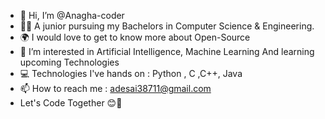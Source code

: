 - 👋 Hi, I’m @Anagha-coder 
- 👩‍🎓 A junior pursuing my Bachelors in Computer Science & Engineering.
- 🌍 I would love to get to know more about Open-Source
- 👀 I’m interested in Artificial Intelligence, Machine Learning And learning upcoming Technologies
- 💻 Technologies I've hands on : Python , C ,C++, Java
- 📫 How to reach me : adesai38711@gmail.com
- Let's Code Together 😊🤍

<!---
Anagha-coder/Anagha-coder is a ✨ special ✨ repository because its `README.md` (this file) appears on your GitHub profile.
You can click the Preview link to take a look at your changes.
--->
